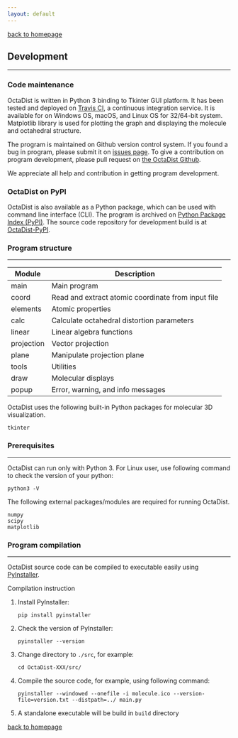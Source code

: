 ```yaml
---
layout: default
---
```

[back to homepage](./)

## Development
***

### Code maintenance

OctaDist is written in Python 3 binding to Tkinter GUI platform.
It has been tested and deployed on [Travis CI](https://travis-ci.org/), a continuous integration service. It is available for on Windows OS, macOS, and Linux OS for 32/64-bit system. 
Matplotlib library is used for plotting the graph and displaying the molecule and octahedral structure. <br/>

The program is maintained on Github version control system. If you found a bug in program, please submit it on [issues page](https://github.com/OctaDist/OctaDist/issues). 
To give a contribution on program development, please pull request on [the OctaDist Github](https://github.com/OctaDist/OctaDist). <br/>

We appreciate all help and contribution in getting program development.

### OctaDist on PyPI
OctaDist is also available as a Python package, which can be used with command line interface (CLI).
The program is archived on [Python Package Index (PyPI)](https://pypi.org/project/octadist/). 
The source code repository for development build is at [OctaDist-PyPI](https://github.com/OctaDist/OctaDist-PyPI). 

### Program structure
***

| Module | Description |
| ------ | ----------- |
| main   | Main program |
| coord | Read and extract atomic coordinate from input file |
| elements | Atomic properties |
| calc | Calculate octahedral distortion parameters |
| linear | Linear algebra functions |
| projection | Vector projection |
| plane | Manipulate projection plane |
| tools | Utilities |
| draw | Molecular displays |
| popup | Error, warning, and info messages |

OctaDist uses the following built-in Python packages for molecular 3D visualization.
```
tkinter
```

### Prerequisites
***

OctaDist can run only with Python 3. For Linux user, use following command to check the version of your python:
```
python3 -V
```
The following external packages/modules are required for running OctaDist.
```
numpy
scipy
matplotlib
```

### Program compilation
***

OctaDist source code can be compiled to executable easily using [PyInstaller](https://www.pyinstaller.org/).

Compilation instruction
1. Install PyInstaller:
    ```
    pip install pyinstaller
    ```
2. Check the version of PyInstaller:
    ```
    pyinstaller --version
    ```
3. Change directory to `./src`, for example:
    ```
    cd OctaDist-XXX/src/
    ```
4. Compile the source code, for example, using following command:
    ```
    pyinstaller --windowed --onefile -i molecule.ico --version-file=version.txt --distpath=../ main.py
    ```
5. A standalone executable will be build in `build` directory

[back to homepage](./)
